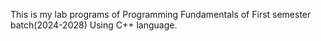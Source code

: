 This is my lab programs  of Programming Fundamentals of First semester batch(2024-2028) Using C++ language.
